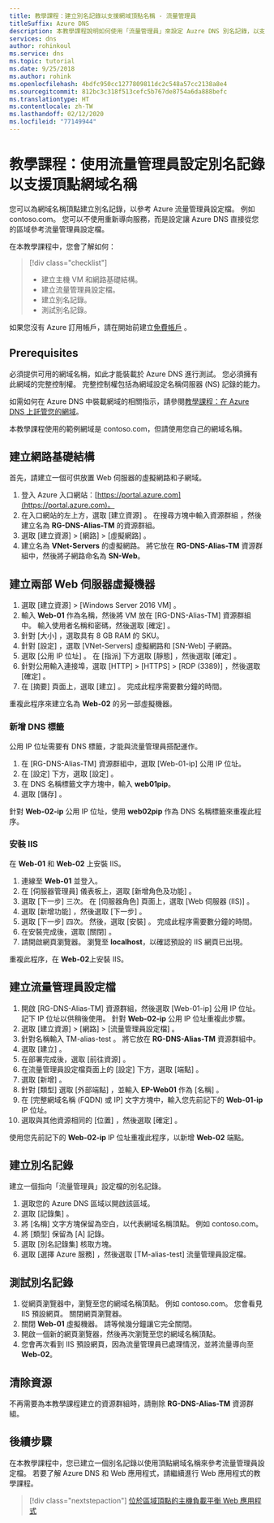 ```yaml
---
title: 教學課程：建立別名記錄以支援網域頂點名稱 - 流量管理員
titleSuffix: Azure DNS
description: 本教學課程說明如何使用「流量管理員」來設定 Auzre DNS 別名記錄，以支援使用網域頂點名稱。
services: dns
author: rohinkoul
ms.service: dns
ms.topic: tutorial
ms.date: 9/25/2018
ms.author: rohink
ms.openlocfilehash: 4bdfc950cc1277809811dc2c548a57cc2138a8e4
ms.sourcegitcommit: 812bc3c318f513cefc5b767de8754a6da888befc
ms.translationtype: HT
ms.contentlocale: zh-TW
ms.lasthandoff: 02/12/2020
ms.locfileid: "77149944"
---
```

# <a name="tutorial-configure-an-alias-record-to-support-apex-domain-names-with-traffic-manager"></a>教學課程：使用流量管理員設定別名記錄以支援頂點網域名稱 

您可以為網域名稱頂點建立別名記錄，以參考 Azure 流量管理員設定檔。 例如 contoso.com。 您可以不使用重新導向服務，而是設定讓 Azure DNS 直接從您的區域參考流量管理員設定檔。 


在本教學課程中，您會了解如何：

> [!div class="checklist"]
> * 建立主機 VM 和網路基礎結構。
> * 建立流量管理員設定檔。
> * 建立別名記錄。
> * 測試別名記錄。


如果您沒有 Azure 訂用帳戶，請在開始前建立[免費帳戶](https://azure.microsoft.com/free/?WT.mc_id=A261C142F) 。

## <a name="prerequisites"></a>Prerequisites
必須提供可用的網域名稱，如此才能裝載於 Azure DNS 進行測試。 您必須擁有此網域的完整控制權。 完整控制權包括為網域設定名稱伺服器 (NS) 記錄的能力。

如需如何在 Azure DNS 中裝載網域的相關指示，請參閱[教學課程：在 Azure DNS 上託管您的網域](dns-delegate-domain-azure-dns.md)。

本教學課程使用的範例網域是 contoso.com，但請使用您自己的網域名稱。

## <a name="create-the-network-infrastructure"></a>建立網路基礎結構
首先，請建立一個可供放置 Web 伺服器的虛擬網路和子網域。
1. 登入 Azure 入口網站：[https://portal.azure.com](https://portal.azure.com)。
2. 在入口網站的左上方，選取 [建立資源]  。 在搜尋方塊中輸入資源群組  ，然後建立名為 **RG-DNS-Alias-TM** 的資源群組。
3. 選取 [建立資源]   > [網路]   > [虛擬網路]  。
4. 建立名為 **VNet-Servers** 的虛擬網路。 將它放在 **RG-DNS-Alias-TM** 資源群組中，然後將子網路命名為 **SN-Web**。

## <a name="create-two-web-server-virtual-machines"></a>建立兩部 Web 伺服器虛擬機器
1. 選取 [建立資源]   > [Windows Server 2016 VM]  。
2. 輸入 **Web-01** 作為名稱，然後將 VM 放在 [RG-DNS-Alias-TM]  資源群組中。 輸入使用者名稱和密碼，然後選取 [確定]  。
3. 針對 [大小]  ，選取具有 8 GB RAM 的 SKU。
4. 針對 [設定]  ，選取 [VNet-Servers]  虛擬網路和 [SN-Web]  子網路。
5. 選取 [公用 IP 位址]  。 在 [指派]  下方選取 [靜態]  ，然後選取 [確定]  。
6. 針對公用輸入連接埠，選取 [HTTP]   > [HTTPS]   > [RDP (3389)]  ，然後選取 [確定]  。
7. 在 [摘要]  頁面上，選取 [建立]  。 完成此程序需要數分鐘的時間。

重複此程序來建立名為 **Web-02** 的另一部虛擬機器。

### <a name="add-a-dns-label"></a>新增 DNS 標籤
公用 IP 位址需要有 DNS 標籤，才能與流量管理員搭配運作。
1. 在 [RG-DNS-Alias-TM]  資源群組中，選取 [Web-01-ip]  公用 IP 位址。
2. 在 [設定]  下方，選取 [設定]  。
3. 在 DNS 名稱標籤文字方塊中，輸入 **web01pip**。
4. 選取 [儲存]  。

針對 **Web-02-ip** 公用 IP 位址，使用 **web02pip** 作為 DNS 名稱標籤來重複此程序。

### <a name="install-iis"></a>安裝 IIS

在 **Web-01** 和 **Web-02** 上安裝 IIS。

1. 連線至 **Web-01** 並登入。
2. 在 [伺服器管理員]  儀表板上，選取 [新增角色及功能]  。
3. 選取 [下一步]  三次。 在 [伺服器角色]  頁面上，選取 [Web 伺服器 (IIS)]  。
4. 選取 [新增功能]  ，然後選取 [下一步]  。
5. 選取 [下一步]  四次。 然後，選取 [安裝]  。 完成此程序需要數分鐘的時間。
6. 在安裝完成後，選取 [關閉]  。
7. 請開啟網頁瀏覽器。 瀏覽至 **localhost**，以確認預設的 IIS 網頁已出現。

重複此程序，在 **Web-02**上安裝 IIS。


## <a name="create-a-traffic-manager-profile"></a>建立流量管理員設定檔

1. 開啟 [RG-DNS-Alias-TM]  資源群組，然後選取 [Web-01-ip]  公用 IP 位址。 記下 IP 位址以供稍後使用。 針對 **Web-02-ip** 公用 IP 位址重複此步驟。
1. 選取 [建立資源]   > [網路]   > [流量管理員設定檔]  。
2. 針對名稱輸入 TM-alias-test  。 將它放在 **RG-DNS-Alias-TM** 資源群組中。
3. 選取 [建立]  。
4. 在部署完成後，選取 [前往資源]  。
5. 在流量管理員設定檔頁面上的 [設定]  下方，選取 [端點]  。
6. 選取 [新增]  。
7. 針對 [類型]  選取 [外部端點]  ，並輸入 **EP-Web01** 作為 [名稱]  。
8. 在 [完整網域名稱 (FQDN) 或 IP]  文字方塊中，輸入您先前記下的 **Web-01-ip** IP 位址。
9. 選取與其他資源相同的 [位置]  ，然後選取 [確定]  。

使用您先前記下的 **Web-02-ip** IP 位址重複此程序，以新增 **Web-02** 端點。

## <a name="create-an-alias-record"></a>建立別名記錄

建立一個指向「流量管理員」設定檔的別名記錄。

1. 選取您的 Azure DNS 區域以開啟該區域。
2. 選取 [記錄集]  。
3. 將 [名稱]  文字方塊保留為空白，以代表網域名稱頂點。 例如 contoso.com。
4. 將 [類型]  保留為 [A]  記錄。
5. 選取 [別名記錄集]  核取方塊。
6. 選取 [選擇 Azure 服務]  ，然後選取 [TM-alias-test]  流量管理員設定檔。

## <a name="test-the-alias-record"></a>測試別名記錄

1. 從網頁瀏覽器中，瀏覽至您的網域名稱頂點。 例如 contoso.com。 您會看見 IIS 預設網頁。 關閉網頁瀏覽器。
2. 關閉 **Web-01** 虛擬機器。 請等候幾分鐘讓它完全關閉。
3. 開啟一個新的網頁瀏覽器，然後再次瀏覽至您的網域名稱頂點。
4. 您會再次看到 IIS 預設網頁，因為流量管理員已處理情況，並將流量導向至 **Web-02**。

## <a name="clean-up-resources"></a>清除資源

不再需要為本教學課程建立的資源群組時，請刪除 **RG-DNS-Alias-TM** 資源群組。

## <a name="next-steps"></a>後續步驟

在本教學課程中，您已建立一個別名記錄以使用頂點網域名稱來參考流量管理員設定檔。 若要了解 Azure DNS 和 Web 應用程式，請繼續進行 Web 應用程式的教學課程。

> [!div class="nextstepaction"]
> [位於區域頂點的主機負載平衡 Web 應用程式](./dns-alias-appservice.md)
